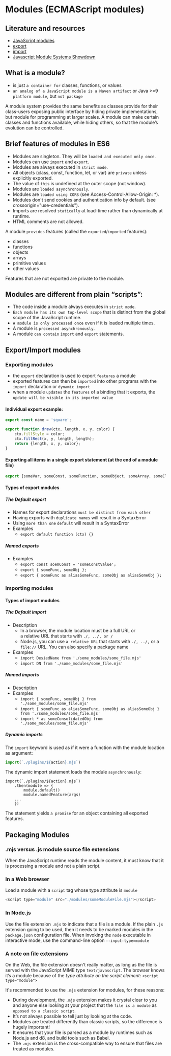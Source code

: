 # Modules (ECMAScript modules)

## Literature and resources

- [JavaScript modules](https://developer.mozilla.org/en-US/docs/Web/JavaScript/Guide/Modules)
- [export](https://developer.mozilla.org/en-US/docs/Web/JavaScript/Reference/Statements/export)
- [import](https://developer.mozilla.org/en-US/docs/Web/JavaScript/Reference/Statements/import)
- [Javascript Module Systems Showdown](https://auth0.com/blog/javascript-module-systems-showdown/)

## What is a module?

- is just `a container for` classes, functions, or values
- `an analog of a JavaScript module is a Maven artifact` or Java >=9 `platform module`, but `not package`

A module system provides the same benefits as classes provide for their class-users exposing public interface by hiding
private implementations, but module for programming at larger scales.
A module can make certain classes and functions available, while hiding others, so that the module’s evolution can be
controlled.

## Brief features of modules in ES6

- Modules are singleton. They will be `loaded and executed only once`.
- Modules can use `import` and `export`.
- Modules are always executed in `strict mode`.
- All objects (class, const, function, let, or var) are `private` unless explicitly exported.
- The value of `this` is undefined at the outer scope (not window).
- Modules are `loaded asynchronously`.
- Modules are `loaded using CORS` (see Access-Control-Allow-Origin: *).
- Modules don't send cookies and authentication info by default. (see crossorigin="use-credentials").
- Imports are resolved `statically` at load-time rather than dynamically at runtime.
- HTML comments are not allowed.

A module `provides` features (called the `exported`/`imported` features):

- classes
- functions
- objects
- arrays
- primitive values
- other values

Features that are not exported are private to the module.

## Modules are different from plain “scripts”:

- The code inside a module always executes in `strict mode`.
- `Each module has its own top-level scope` that is distinct from the global scope of the JavaScript runtime.
- `A module is only processed once` even if it is loaded multiple times.
- A module is `processed asynchronously`.
- A module `can contain` `import` and `export` statements.

## Export/Import modules

### Exporting modules

- the `export` declaration is used to export `features` a module
- exported features can then be `imported` into other programs with the `import` declaration or `dynamic import`
- when a module `updates` the `features` of a binding that it exports,
  the `update will be visible in its imported value`

#### Individual export example:

```js
export const name = 'square';

export function draw(ctx, length, x, y, color) {
    ctx.fillStyle = color;
    ctx.fillRect(x, y, length, length);
    return {length, x, y, color};
}
```

#### Exporting all items in a single export statement (at the end of a module file)

```js
export {someVar, someConst, someFunction, someObject, someArray, someClass};
```

#### Types of export modules

##### The Default export

- Names for export declarations `must be distinct from each other`
- Having exports with `duplicate names` will result in a SyntaxError
- Using `more than one` `default` will result in a SyntaxError
- Examples
  - `export default function (ctx) {}`

##### Named exports

- Examples
  - `export const soemConst = 'someConstValue';`
  - `export { someFunc, someObj };`
  - `export { someFunc as aliasSomeFunc, someObj as aliasSomeObj };`

### Importing modules

#### Types of import modules

##### The Default import

- Description
  - In a browser, the module location must be a full URL or <br/>a relative URL that starts with `./, ../, or /` <br/>
  - Node.js, you can use `a relative URL` that starts with `./, ../,` or a `file://` URL. You can also specify a
    package name
- Examples
  - `import DesiedName from './some_modules/some_file.mjs'`
  - `import DN from './some_modules/some_file.mjs'`

##### Named imports

- Description
- Examples
  - `import { someFunc, someObj } from './some_modules/some_file.mjs'`
  - `import { someFunc as aliasSomeFunc, someObj as aliasSomeObj } from './some_modules/some_file.mjs'`
  - `import * as someConsolidatedObj from './some_modules/some_file.mjs'`

##### Dynamic imports

The `import` keyword is used as if it were a function with the module location as argument:

```js
import(`./plugins/${action}.mjs`)
```

The dynamic import statement loads the module `asynchronously`:

```
import(`./plugins/${action}.mjs`)
    .then(module => {
        module.default()
        module.namedFeature(args)
    ...
    })
```

The statement yields `a promise` for an object containing all exported features.

## Packaging Modules

### .mjs versus .js module source file extensions

When the JavaScript runtime reads the module content, it must know that it is processing a module and not a plain
script.

### In a Web browser

Load a module with a `script` tag whose type attribute is `module`

```js
<script type="module" src="./modules/someModuleFile.mjs"></script>
```

### In Node.js

Use the file extension `.mjs` to indicate that a file is a module.
If the plain `.js` extension going to be used, then it needs to be marked modules in the `package.json` configuration
file. When invoking the `node` executable in interactive mode, use the command-line option `--input-type=module`

### A note on file extensions

On the Web, the file extension doesn't really matter, as long as the file is served with the JavaScript MIME
type `text/javascript`.
The browser knows it’s a module because of the _type attribute on the script element_: `<script type="module">`

It's recommended to use the `.mjs` extension for modules, for these reasons:

- During development, the `.mjs` extension makes it crystal clear to you and anyone else looking at your project that
  the `file is a module` as `opposed to a classic script`.
- It’s not always possible to tell just by looking at the code.
- Modules are treated differently than classic scripts, so the difference is hugely important!
- It ensures that your file is parsed as a module by runtimes such as Node.js and d8, and build tools such as Babel.
- The `.mjs` extension is the cross-compatible way to ensure that files are treated as modules.
